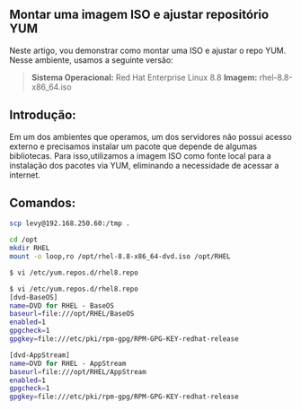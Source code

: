 ## Montar uma imagem ISO e ajustar repositório YUM

Neste artigo, vou demonstrar como montar uma ISO e ajustar o repo YUM.
Nesse ambiente, usamos a seguinte versão:

> **Sistema Operacional:** Red Hat Enterprise Linux 8.8
> **Imagem:** rhel-8.8-x86_64.iso

## Introdução:
Em um dos ambientes que operamos, um dos servidores não possui acesso externo e precisamos instalar um pacote que depende de algumas bibliotecas. Para isso,utilizamos a imagem ISO como fonte local para a instalação dos pacotes via YUM, eliminando a necessidade de acessar a internet.

## Comandos:
```bash
scp levy@192.168.250.60:/tmp .
```
```bash
cd /opt
mkdir RHEL
mount -o loop,ro /opt/rhel-8.8-x86_64-dvd.iso /opt/RHEL
```
```bash
$ vi /etc/yum.repos.d/rhel8.repo
```
```bash
$ vi /etc/yum.repos.d/rhel8.repo
[dvd-BaseOS]
name=DVD for RHEL - BaseOS
baseurl=file:///opt/RHEL/BaseOS
enabled=1
gpgcheck=1
gpgkey=file:///etc/pki/rpm-gpg/RPM-GPG-KEY-redhat-release

[dvd-AppStream]
name=DVD for RHEL - AppStream
baseurl=file:///opt/RHEL/AppStream
enabled=1
gpgcheck=1
gpgkey=file:///etc/pki/rpm-gpg/RPM-GPG-KEY-redhat-release
```
